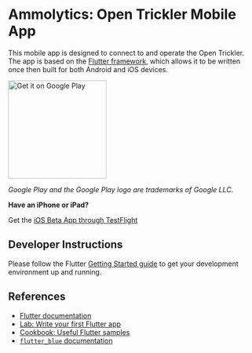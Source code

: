 # Ammolytics: Open Trickler Mobile App

This mobile app is designed to connect to and operate the Open Trickler. The app is based on the [Flutter framework](https://flutter.dev/), which allows it to be written once then built for both Android and iOS devices.


<a href="https://play.google.com/store/apps/details?id=com.ammolytics.opentrickler"><img src="https://play.google.com/intl/en_us/badges/images/generic/en_badge_web_generic.png" alt="Get it on Google Play" width="200"></a>

_Google Play and the Google Play logo are trademarks of Google LLC._

**Have an iPhone or iPad?**

Get the [iOS Beta App through TestFlight](https://testflight.apple.com/join/1XSoUPL3)

## Developer Instructions

Please follow the Flutter [Getting Started guide](https://flutter.dev/docs/get-started/install) to get your development environment up and running.

## References

- [Flutter documentation](https://flutter.io/docs)
- [Lab: Write your first Flutter app](https://flutter.io/docs/get-started/codelab)
- [Cookbook: Useful Flutter samples](https://flutter.io/docs/cookbook)
- [`flutter_blue` documentation](https://github.com/pauldemarco/flutter_blue)

